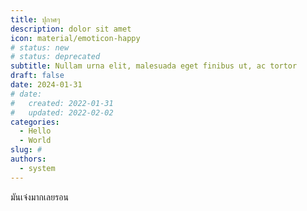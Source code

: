 ```yaml
---
title: ปุกาศๆ
description: dolor sit amet
icon: material/emoticon-happy
# status: new
# status: deprecated
subtitle: Nullam urna elit, malesuada eget finibus ut, ac tortor
draft: false 
date: 2024-01-31 
# date:
#   created: 2022-01-31
#   updated: 2022-02-02
categories:
  - Hello
  - World
slug: #
authors:
  - system
---
```


มันเจ๋งมากเลยรอน
<!-- more -->

